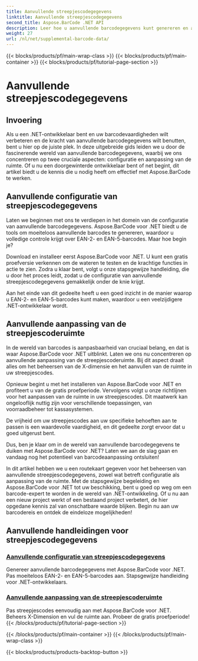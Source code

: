 ```yaml
---
title: Aanvullende streepjescodegegevens
linktitle: Aanvullende streepjescodegegevens
second_title: Aspose.BarCode .NET API
description: Leer hoe u aanvullende barcodegegevens kunt genereren en aanpassen met Aspose.BarCode voor .NET met onze stapsgewijze zelfstudies. Verbeter vandaag nog uw barcodevaardigheden!
weight: 27
url: /nl/net/supplemental-barcode-data/
---
```


{{< blocks/products/pf/main-wrap-class >}}
{{< blocks/products/pf/main-container >}}
{{< blocks/products/pf/tutorial-page-section >}}

# Aanvullende streepjescodegegevens


## Invoering

Als u een .NET-ontwikkelaar bent en uw barcodevaardigheden wilt verbeteren en de kracht van aanvullende barcodegegevens wilt benutten, bent u hier op de juiste plek. In deze uitgebreide gids leiden we u door de fascinerende wereld van aanvullende barcodegegevens, waarbij we ons concentreren op twee cruciale aspecten: configuratie en aanpassing van de ruimte. Of u nu een doorgewinterde ontwikkelaar bent of net begint, dit artikel biedt u de kennis die u nodig heeft om effectief met Aspose.BarCode te werken.

## Aanvullende configuratie van streepjescodegegevens

Laten we beginnen met ons te verdiepen in het domein van de configuratie van aanvullende barcodegegevens. Aspose.BarCode voor .NET biedt u de tools om moeiteloos aanvullende barcodes te genereren, waardoor u volledige controle krijgt over EAN-2- en EAN-5-barcodes. Maar hoe begin je? 

Download en installeer eerst Aspose.BarCode voor .NET. U kunt een gratis proefversie verkennen om de wateren te testen en de krachtige functies in actie te zien. Zodra u klaar bent, volgt u onze stapsgewijze handleiding, die u door het proces leidt, zodat u de configuratie van aanvullende streepjescodegegevens gemakkelijk onder de knie krijgt.

Aan het einde van dit gedeelte heeft u een goed inzicht in de manier waarop u EAN-2- en EAN-5-barcodes kunt maken, waardoor u een veelzijdigere .NET-ontwikkelaar wordt.

## Aanvullende aanpassing van de streepjescoderuimte

In de wereld van barcodes is aanpasbaarheid van cruciaal belang, en dat is waar Aspose.BarCode voor .NET uitblinkt. Laten we ons nu concentreren op aanvullende aanpassing van de streepjescoderuimte. Bij dit aspect draait alles om het beheersen van de X-dimensie en het aanvullen van de ruimte in uw streepjescodes.

Opnieuw begint u met het installeren van Aspose.BarCode voor .NET en profiteert u van de gratis proefperiode. Vervolgens volgt u onze richtlijnen voor het aanpassen van de ruimte in uw streepjescodes. Dit maatwerk kan ongelooflijk nuttig zijn voor verschillende toepassingen, van voorraadbeheer tot kassasystemen.

De vrijheid om uw streepjescodes aan uw specifieke behoeften aan te passen is een waardevolle vaardigheid, en dit gedeelte zorgt ervoor dat u goed uitgerust bent.

Dus, ben je klaar om in de wereld van aanvullende barcodegegevens te duiken met Aspose.BarCode voor .NET? Laten we aan de slag gaan en vandaag nog het potentieel van barcodeaanpassing ontsluiten!

In dit artikel hebben we u een routekaart gegeven voor het beheersen van aanvullende streepjescodegegevens, zowel wat betreft configuratie als aanpassing van de ruimte. Met de stapsgewijze begeleiding en Aspose.BarCode voor .NET tot uw beschikking, bent u goed op weg om een barcode-expert te worden in de wereld van .NET-ontwikkeling. Of u nu aan een nieuw project werkt of een bestaand project verbetert, de hier opgedane kennis zal van onschatbare waarde blijken. Begin nu aan uw barcodereis en ontdek de eindeloze mogelijkheden!

## Aanvullende handleidingen voor streepjescodegegevens
### [Aanvullende configuratie van streepjescodegegevens](./supplemental-barcode-data-configuration/)
Genereer aanvullende barcodegegevens met Aspose.BarCode voor .NET. Pas moeiteloos EAN-2- en EAN-5-barcodes aan. Stapsgewijze handleiding voor .NET-ontwikkelaars.
### [Aanvullende aanpassing van de streepjescoderuimte](./supplemental-barcode-space-customization/)
Pas streepjescodes eenvoudig aan met Aspose.BarCode voor .NET. Beheers X-Dimension en vul de ruimte aan. Probeer de gratis proefperiode!
{{< /blocks/products/pf/tutorial-page-section >}}

{{< /blocks/products/pf/main-container >}}
{{< /blocks/products/pf/main-wrap-class >}}

{{< blocks/products/products-backtop-button >}}
